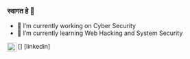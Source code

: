 ### स्वागत हे 👋



- 🔭 I’m currently working on Cyber Security 
- 🌱 I’m currently learning Web Hacking and System Security 

[<img align="left" alt="shams33 | LinkedIn" width="22px" src="https://www.linkedin.com/in/shams-dhar-55862767"/>]  [linkedin]
